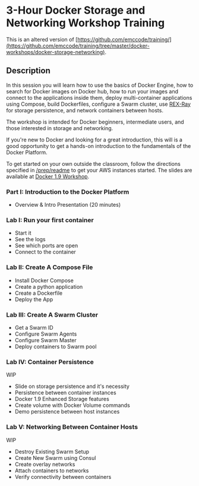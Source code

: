 3-Hour Docker Storage and Networking Workshop Training
===============================

This is an altered version of [https://github.com/emccode/training/](https://github.com/emccode/training/tree/master/docker-workshops/docker-storage-networking).

## Description

In this session you will learn how to use the basics of Docker Engine, how to search for Docker images on Docker hub, how to run your images and connect to the applications inside them, deploy multi-container applications using Compose, build Dockerfiles, configure a Swarm cluster, use [REX-Ray](https://github.com/emccode/rexray) for storage persistence, and network containers between hosts.

The workshop is intended for Docker beginners, intermediate users, and those interested in storage and networking.

If you're new to Docker and looking for a great introduction, this will is a good opportunity to get a hands-on introduction to the fundamentals of the Docker Platform.

To get started on your own outside the classroom, follow the directions specified in [/prep/readme](https://github.com/emccode/training/blob/master/docker-storage-networking/prep/README.md) to get your AWS instances started. The slides are available at [Docker 1.9 Workshop](http://www.slideshare.net/EMCCODE/docker-19-workshop).

### Part I: Introduction to the Docker Platform
 - Overview & Intro Presentation (20 minutes)

### Lab I: Run your first container

 - Start it
 - See the logs
 - See which ports are open
 - Connect to the container

### Lab II: Create A Compose File

 - Install Docker Compose
 - Create a python application
 - Create a Dockerfile
 - Deploy the App

### Lab III: Create A Swarm Cluster

 - Get a Swarm ID
 - Configure Swarm Agents
 - Configure Swarm Master
 - Deploy containers to Swarm pool

### Lab IV: Container Persistence

WIP

 - Slide on storage persistence and it's necessity
 - Persistence between container instances
 - Docker 1.9 Enhanced Storage features
 - Create volume with Docker Volume commands
 - Demo persistence between host instances

### Lab V: Networking Between Container Hosts

WIP

 - Destroy Existing Swarm Setup
 - Create New Swarm using Consul
 - Create overlay networks
 - Attach containers to networks
 - Verify connectivity between containers
